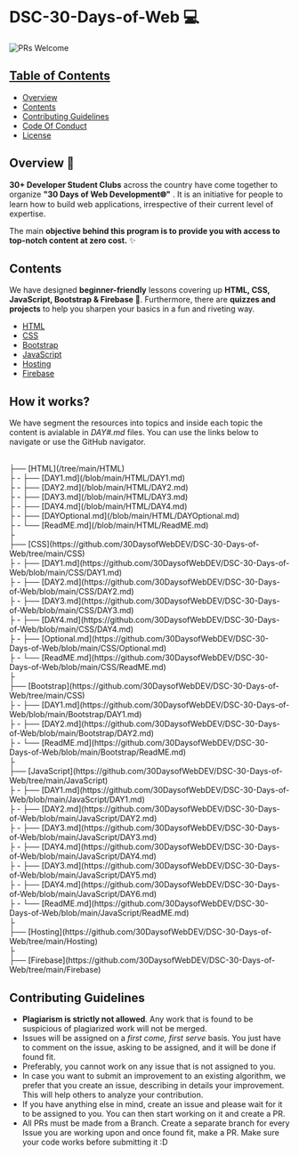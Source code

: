# DSC-30-Days-of-Web 💻

 <img src="https://img.shields.io/badge/PRs-welcome-brightgreen.svg?style=for-the-badge" alt="PRs Welcome" /> <a href="https://github.com/30DaysofWebDEV/DSC-30-Days-of-Web/pulls" target="_blank">

<!-- TABLE OF CONTENTS -->
## Table of Contents

* [Overview](#Overview)
* [Contents](#Contents)
* [Contributing Guidelines](#Contributing-Guidelines)
* [Code Of Conduct](#Code-Of-Conduct)
* [License](#License)


<!-- OVERVIEW -->
## Overview 📝

**30+ Developer Student Clubs**  across the country have come together to organize **"30 Days of Web Development🌐"** . 
It is an initiative for people to learn how to build web applications, irrespective of their current level of expertise.

The main **objective behind this program is to provide you with access to top-notch content at zero cost.** ✨


<!-- CONTENTS -->
## Contents

We have designed **beginner-friendly** lessons covering up **HTML, CSS, JavaScript, Bootstrap & Firebase 💛**. 
Furthermore, there are **quizzes and projects** to help you sharpen your basics in a fun and riveting way.

- [HTML](/HTML/ReadME.md)
- [CSS](/CSS/ReadME.md) 
- [Bootstrap](/Bootstrap/ReadME.md)
- [JavaScript](/JavaScript/ReadME.md)
- [Hosting](/Hosting/ReadME.md)
- [Firebase](/Firebase/ReadME.md)



## How it works?

We have segment the resources into topics and inside each topic the content is avialable in _DAY#.md_ files. You can use the links below to navigate or use the GitHub navigator.<br>

<br>
├── [HTML](/tree/main/HTML)<br>
├ - ├── [DAY1.md](/blob/main/HTML/DAY1.md)<br>
├ - ├── [DAY2.md](/blob/main/HTML/DAY2.md)<br>
├ - ├── [DAY3.md](/blob/main/HTML/DAY3.md)<br>
├ - ├── [DAY4.md](/blob/main/HTML/DAY4.md)<br>
├ - ├── [DAYOptional.md](/blob/main/HTML/DAYOptional.md)<br>
├ - └── [ReadME.md](/blob/main/HTML/ReadME.md)<br>
├<br>
├── [CSS](https://github.com/30DaysofWebDEV/DSC-30-Days-of-Web/tree/main/CSS)<br>
├ - ├── [DAY1.md](https://github.com/30DaysofWebDEV/DSC-30-Days-of-Web/blob/main/CSS/DAY1.md)<br>
├ - ├── [DAY2.md](https://github.com/30DaysofWebDEV/DSC-30-Days-of-Web/blob/main/CSS/DAY2.md)<br>
├ - ├── [DAY3.md](https://github.com/30DaysofWebDEV/DSC-30-Days-of-Web/blob/main/CSS/DAY3.md)<br>
├ - ├── [DAY4.md](https://github.com/30DaysofWebDEV/DSC-30-Days-of-Web/blob/main/CSS/DAY4.md)<br>
├ - ├── [Optional.md](https://github.com/30DaysofWebDEV/DSC-30-Days-of-Web/blob/main/CSS/Optional.md)<br>
├ - └── [ReadME.md](https://github.com/30DaysofWebDEV/DSC-30-Days-of-Web/blob/main/CSS/ReadME.md)<br>
├<br>
├── [Bootstrap](https://github.com/30DaysofWebDEV/DSC-30-Days-of-Web/tree/main/CSS)<br>
├ - ├── [DAY1.md](https://github.com/30DaysofWebDEV/DSC-30-Days-of-Web/blob/main/Bootstrap/DAY1.md)<br>
├ - ├── [DAY2.md](https://github.com/30DaysofWebDEV/DSC-30-Days-of-Web/blob/main/Bootstrap/DAY2.md)<br>
├ - └── [ReadME.md](https://github.com/30DaysofWebDEV/DSC-30-Days-of-Web/blob/main/Bootstrap/ReadME.md)<br>
├<br>
├── [JavaScript](https://github.com/30DaysofWebDEV/DSC-30-Days-of-Web/tree/main/JavaScript)<br>
├ - ├── [DAY1.md](https://github.com/30DaysofWebDEV/DSC-30-Days-of-Web/blob/main/JavaScript/DAY1.md)<br>
├ - ├── [DAY2.md](https://github.com/30DaysofWebDEV/DSC-30-Days-of-Web/blob/main/JavaScript/DAY2.md)<br>
├ - ├── [DAY3.md](https://github.com/30DaysofWebDEV/DSC-30-Days-of-Web/blob/main/JavaScript/DAY3.md)<br>
├ - ├── [DAY4.md](https://github.com/30DaysofWebDEV/DSC-30-Days-of-Web/blob/main/JavaScript/DAY4.md)<br>
├ - ├── [DAY3.md](https://github.com/30DaysofWebDEV/DSC-30-Days-of-Web/blob/main/JavaScript/DAY5.md)<br>
├ - ├── [DAY4.md](https://github.com/30DaysofWebDEV/DSC-30-Days-of-Web/blob/main/JavaScript/DAY6.md)<br>
├ - └── [ReadME.md](https://github.com/30DaysofWebDEV/DSC-30-Days-of-Web/blob/main/JavaScript/ReadME.md)<br>
├<br>
├── [Hosting](https://github.com/30DaysofWebDEV/DSC-30-Days-of-Web/tree/main/Hosting)<br>
├<br>
├── [Firebase](https://github.com/30DaysofWebDEV/DSC-30-Days-of-Web/tree/main/Firebase)<br>


<!-- CONTRIBUTING GUIDELINES -->
## Contributing Guidelines

- **Plagiarism is strictly not allowed**. Any work that is found to be suspicious of plagiarized work will not be merged.
- Issues will be assigned on a _first come, first serve_ basis. You just have to comment on the issue, asking to be assigned, and it will be done if found fit.
- Preferably, you cannot work on any issue that is not assigned to you.
- In case you want to submit an improvement to an existing algorithm, we prefer that you create an issue, describing in details your improvement. This will help others to analyze your contribution. 
- If you have anything else in mind, create an issue and please wait for it to be assigned to you. You can then start working on it and create a PR.
- All PRs must be made from a Branch. Create a separate branch for every Issue you are working upon and once found fit, make a PR.
Make sure your code works before submitting it :D


